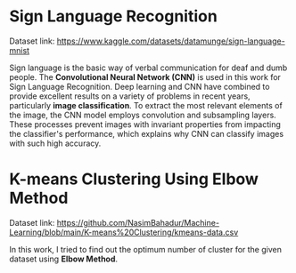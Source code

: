 # Sign Language Recognition
Dataset link: https://www.kaggle.com/datasets/datamunge/sign-language-mnist

Sign language is the basic way of verbal communication for deaf and dumb people. The **Convolutional Neural Network (CNN)** is used in this work for Sign Language Recognition. Deep learning and CNN have combined to provide excellent results on a variety of problems in recent years, particularly **image classification**. To extract the most relevant elements of the image, the CNN model employs convolution and subsampling layers. These processes prevent images with invariant properties from impacting the classifier's performance, which explains why CNN can classify images with such high accuracy.


# K-means Clustering Using Elbow Method
Dataset link: https://github.com/NasimBahadur/Machine-Learning/blob/main/K-means%20Clustering/kmeans-data.csv

In this work, I tried to find out the optimum number of cluster for the given dataset using **Elbow Method**.
